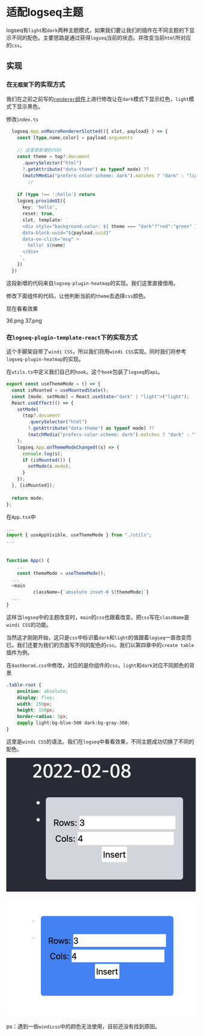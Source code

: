 # 适配logseq主题

logseq有`light`和`dark`两种主题模式，如果我们要让我们的插件在不同主题的下显示不同的配色。主要思路是通过获得`logseq`当前的状态。并改变当前`html`所对应的`css`。



## 实现



### 在`无框架`下的实现方式

我们在之前之前写的[`renderer`组件](https://correctroad.gitbook.io/logseq-plugins-in-action/chapter-1/wei-logseq-tian-jia-ke-shi-zu-jian)上进行修改让在`dark`模式下显示红色，`light`模式下显示黑色。

修改`index.ts`

```typescript
  logseq.App.onMacroRendererSlotted(({ slot, payload} ) => {
    const [type,name,color] = payload.arguments

    // 这里是新增的代码
    const theme = top?.document
      .querySelector("html")
      ?.getAttribute("data-theme") as typeof mode) ??
      (matchMedia("prefers-color-scheme: dark").matches ? "dark" : "light");
		//
    
    if (type !== ':hello') return
    logseq.provideUI({
      key: 'hello',
      reset: true,
      slot, template: `
      <div style="background-color: ${ theme === "dark"?"red":"green" }" class="hello"
      data-block-uuid="${payload.uuid}"
      data-on-click="msg" >
        hello! ${name}
      </div>  
     `,
    })
  })
```

这段新增的代码来自`logseq-plugin-heatmap`的实现。我们这里直接借用。

修改下面组件的代码，让他判断当前的`theme`去选择`css`颜色。

现在看看效果

36.png 37.png



### 在`logseq-plugin-template-react`下的实现方式

这个手脚架自带了`windi CSS`，所以我们将用`windi CSS`实现。同时我们将参考`logseq-plugin-heatmap`的实现。

在`utils.ts`中定义我们自己的`hook`。这个`hook`包装了`logseq`的`api`。

```typescript
export const useThemeMode = () => {
  const isMounted = useMountedState();
  const [mode, setMode] = React.useState<"dark" | "light">("light");
  React.useEffect(() => {
    setMode(
      (top?.document
        .querySelector("html")
        ?.getAttribute("data-theme") as typeof mode) ??
        (matchMedia("prefers-color-scheme: dark").matches ? "dark" : "light")
    );
    logseq.App.onThemeModeChanged((s) => {
      console.log(s);
      if (isMounted()) {
        setMode(s.mode);
      }
    });
  }, [isMounted]);

  return mode;
};
```

在`App.tsx`中

```typescript
...
import { useAppVisible, useThemeMode } from "./utils";
...


function App() {
    ...
    const themeMode = useThemeMode();
  ...
  <main
          className={`absolute inset-0 ${themeMode}`}
  ...
}
```

这样当`logseq`中的主题改变时，`main`的`css`也跟着改变。把`css`写在`className`是`windi CSS`的功能。

当然这才刚刚开始，这只是`css`中标识着`dark`和`light`的值跟着`logseq`一直改变而已。我们还要为我们的页面写不同的配色的`css`。我们以第四章中的`create table`插件为例。

在`dashborad.css`中修改，对应的是你组件的`css`，`light`和`dark`对应不同颜色的背景

```css
.table-root {
    position: absolute;
    display: flex;
    width: 250px;
    height: 150px;
    border-radius: 5px;
    @apply light:bg-blue-500 dark:bg-gray-300;
}
```

这里是`windi CSS`的语法。我们在`logseq`中看看效果，不同主题成功切换了不同的配色。

![logse为dark时](../.gitbook/assets/26.png)

![logseq为light时](../.gitbook/assets/27.png)

ps：遇到一些`windicss`中的颜色无法使用，目前还没有找到原因。
